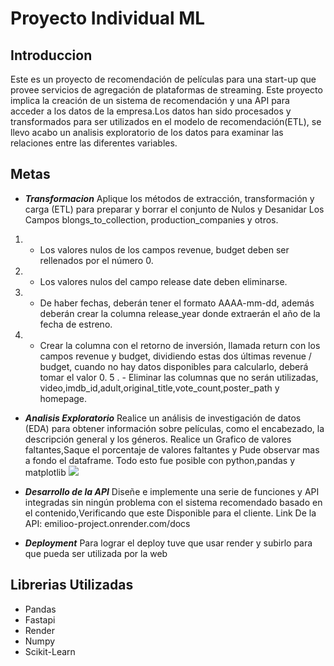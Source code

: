 # Proyecto Individual  ML

## Introduccion
Este es un proyecto de recomendación de películas para una start-up que provee servicios de agregación de plataformas de streaming. Este proyecto implica la creación de un sistema de recomendación y una API para acceder a los datos de la empresa.Los datos han sido procesados y transformados para ser utilizados en el modelo de recomendación(ETL),
se llevo acabo un analisis exploratorio de los datos para examinar las relaciones entre las diferentes variables.

## Metas
- ***Transformacion***
Aplique los métodos de extracción, transformación y carga (ETL) para preparar y borrar el conjunto de Nulos y Desanidar Los Campos blongs_to_collection, production_companies y otros.

1. - Los valores nulos de los campos revenue, budget deben ser rellenados por el número 0.

2. - Los valores nulos del campo release date deben eliminarse.

3. - De haber fechas, deberán tener el formato AAAA-mm-dd, además deberán crear la columna release_year donde extraerán el año de la fecha de estreno.

4. - Crear la columna con el retorno de inversión, llamada return con los campos revenue y budget, dividiendo estas dos últimas revenue / budget, cuando no hay datos disponibles para calcularlo, deberá tomar el valor 0.
5
. - Eliminar las columnas que no serán utilizadas, video,imdb_id,adult,original_title,vote_count,poster_path y homepage.


- ***Analisis Exploratorio***
Realice un análisis de investigación de datos (EDA) para obtener información sobre películas, como el encabezado, la descripción general y los géneros.
Realice un Grafico de valores faltantes,Saque el porcentaje de valores faltantes y Pude observar mas a fondo el dataframe. Todo esto fue posible con python,pandas y matplotlib
![](https://www.addkw.com/wp-content/uploads/2018/11/Etapas-del-analisis-de-datos.png)



- ***Desarrollo de la API***
Diseñe e implemente una serie de funciones y API integradas sin ningún problema con el sistema recomendado basado en el contenido,Verificando que este Disponible para el cliente.
Link De la API: emilioo-project.onrender.com/docs
- ***Deployment***
Para lograr el deploy tuve que usar render y subirlo para que pueda ser utilizada por la web

## Librerias Utilizadas
- Pandas
- Fastapi
- Render
- Numpy
- Scikit-Learn



